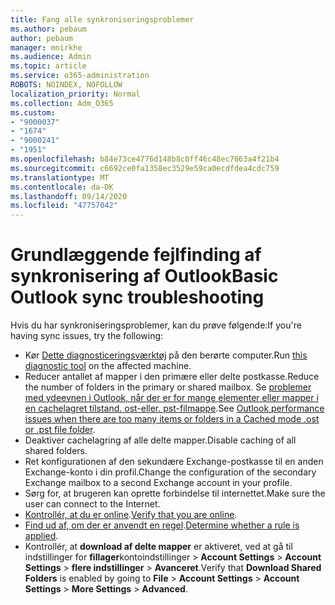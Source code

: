 ```yaml
---
title: Fang alle synkroniseringsproblemer
ms.author: pebaum
author: pebaum
manager: mnirkhe
ms.audience: Admin
ms.topic: article
ms.service: o365-administration
ROBOTS: NOINDEX, NOFOLLOW
localization_priority: Normal
ms.collection: Adm_O365
ms.custom:
- "9000037"
- "1674"
- "9000241"
- "1951"
ms.openlocfilehash: b84e73ce4776d148b8c0ff46c48ec7663a4f21b4
ms.sourcegitcommit: c6692ce0fa1358ec3529e59ca0ecdfdea4cdc759
ms.translationtype: MT
ms.contentlocale: da-DK
ms.lasthandoff: 09/14/2020
ms.locfileid: "47757042"
---
```

# <a name="basic-outlook-sync-troubleshooting"></a><span data-ttu-id="56824-102">Grundlæggende fejlfinding af synkronisering af Outlook</span><span class="sxs-lookup"><span data-stu-id="56824-102">Basic Outlook sync troubleshooting</span></span>

<span data-ttu-id="56824-103">Hvis du har synkroniseringsproblemer, kan du prøve følgende:</span><span class="sxs-lookup"><span data-stu-id="56824-103">If you're having sync issues, try the following:</span></span>

- <span data-ttu-id="56824-104">Kør [Dette diagnosticeringsværktøj](https://aka.ms/sara-outlooksendreceive) på den berørte computer.</span><span class="sxs-lookup"><span data-stu-id="56824-104">Run [this diagnostic tool](https://aka.ms/sara-outlooksendreceive) on the affected machine.</span></span>
- <span data-ttu-id="56824-105">Reducer antallet af mapper i den primære eller delte postkasse.</span><span class="sxs-lookup"><span data-stu-id="56824-105">Reduce the number of folders in the primary or shared mailbox.</span></span> <span data-ttu-id="56824-106">Se [problemer med ydeevnen i Outlook, når der er for mange elementer eller mapper i en cachelagret tilstand. ost-eller. pst-filmappe](https://support.microsoft.com/help/2768656/outlook-performance-issues-when-there-are-too-many-items-or-folders-in).</span><span class="sxs-lookup"><span data-stu-id="56824-106">See [Outlook performance issues when there are too many items or folders in a Cached mode .ost or .pst file folder](https://support.microsoft.com/help/2768656/outlook-performance-issues-when-there-are-too-many-items-or-folders-in).</span></span>
- <span data-ttu-id="56824-107">Deaktiver cachelagring af alle delte mapper.</span><span class="sxs-lookup"><span data-stu-id="56824-107">Disable caching of all shared folders.</span></span>
- <span data-ttu-id="56824-108">Ret konfigurationen af den sekundære Exchange-postkasse til en anden Exchange-konto i din profil.</span><span class="sxs-lookup"><span data-stu-id="56824-108">Change the configuration of the secondary Exchange mailbox to a second Exchange account in your profile.</span></span>
- <span data-ttu-id="56824-109">Sørg for, at brugeren kan oprette forbindelse til internettet.</span><span class="sxs-lookup"><span data-stu-id="56824-109">Make sure the user can connect to the Internet.</span></span> 
- <span data-ttu-id="56824-110">[Kontrollér, at du er online](https://support.office.com/article/2460e4a8-16c7-47fc-b204-b1549275aac9).</span><span class="sxs-lookup"><span data-stu-id="56824-110">[Verify that you are online](https://support.office.com/article/2460e4a8-16c7-47fc-b204-b1549275aac9).</span></span>
- <span data-ttu-id="56824-111">[Find ud af, om der er anvendt en regel](https://support.office.com/article/C24F5DEA-9465-4DF4-AD17-A50704D66C59).</span><span class="sxs-lookup"><span data-stu-id="56824-111">[Determine whether a rule is applied](https://support.office.com/article/C24F5DEA-9465-4DF4-AD17-A50704D66C59).</span></span>
- <span data-ttu-id="56824-112">Kontrollér, at **download af delte mapper** er aktiveret, ved at gå til indstillinger for **fillager**kontoindstillinger  >  **Account Settings**  >  **Account Settings**  >  **flere indstillinger**  >  **Avanceret**.</span><span class="sxs-lookup"><span data-stu-id="56824-112">Verify that **Download Shared Folders** is enabled by going to **File** > **Account Settings** > **Account Settings** > **More Settings** > **Advanced**.</span></span>
